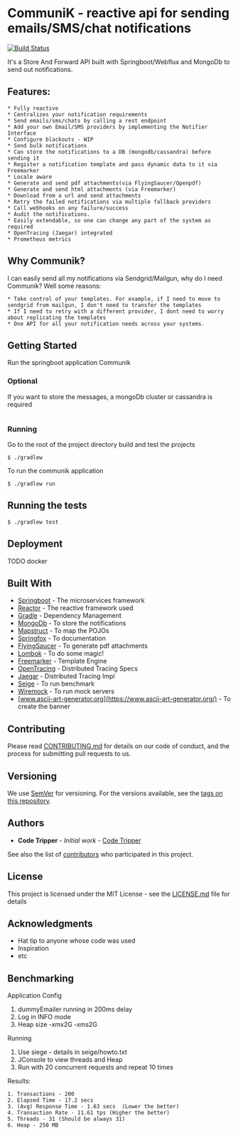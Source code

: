 # CommuniK - reactive api for sending emails/SMS/chat notifications

[![Build Status](https://travis-ci.org/CodeTripper/communiK.svg?branch=master)](https://travis-ci.org/CodeTripper/communiK)



It's a Store And Forward API built with Springboot/Webflux and MongoDb to send out notifications.

## Features: 
    * Fully reactive
    * Centralizes your notification requirements
    * Send emails/sms/chats by calling a rest endpoint
    * Add your own Email/SMS providers by implementing the Notifier Interface
    * Configure blackouts - WIP
    * Send bulk notifications 
    * Can store the notifications to a DB (mongodb/cassandra) before sending it
    * Register a notification template and pass dynamic data to it via Freemarker
    * Locale aware
    * Generate and send pdf attachments(via FlyingSaucer/Openpdf) 
    * Generate and send html attachments (via Freemarker) 
    * Download from a url and send attachments 
    * Retry the failed notifications via multiple fallback providers
    * Call webhooks on any failure/success 
    * Audit the notifications.
    * Easily extendable, so one can change any part of the system as required
    * OpenTracing (Jaegar) integrated
    * Prometheus metrics

## Why Communik?

I can easily send all my notifications via Sendgrid/Mailgun, why do I need Communik?
Well some reasons:

    * Take control of your templates. For example, if I need to move to sendgrid from mailgun, I don't need to transfer the templates
    * If I need to retry with a different provider, I dont need to worry about replicating the templates
    * One API for all your notification needs across your systems. 

## Getting Started

Run the springboot application Communik

### Optional

If you want to store the messages, a mongoDb cluster or cassandra is required

```

```

### Running

Go to the root of the project directory build and test the projects 

```
$ ./gradlew 
```

To run the communik application

```
$ ./gradlew run
```


## Running the tests

```
$ ./gradlew test
```


## Deployment

TODO docker

## Built With

* [Springboot](https://github.com/spring-projects/spring-boot) - The microservices framework 
* [Reactor](https://github.com/reactor/reactor) - The reactive framework used
* [Gradle](https://github.com/gradle/gradle) - Dependency Management
* [MongoDb](https://rometools.github.io/rome/) - To store the notifications
* [Mapstruct](https://github.com/mapstruct/mapstruct) - To map the POJOs
* [Springfox](https://github.com/springfox/springfox/) - To documentation
* [FlyingSaucer](https://rometools.github.io/rome/) - To generate pdf attachments
* [Lombok](https://github.com/rzwitserloot/lombok) - To do some magic!
* [Freemarker](https://github.com/apache/freemarker) - Template Engine
* [OpenTracing](https://github.com/opentracing) - Distributed Tracing Specs
* [Jaegar](https://github.com/jaegertracing/jaeger) - Distributed Tracing Impl
* [Seige](https://github.com/JoeDog/siege) - To run benchmark
* [Wiremock](https://github.com/tomakehurst/wiremock) - To run mock servers
* [www.ascii-art-generator.org](https://www.ascii-art-generator.org/) - To create the banner



## Contributing

Please read [CONTRIBUTING.md](https://gist.github.com/PurpleBooth/b24679402957c63ec426) for details on our code of conduct, and the process for submitting pull requests to us.

## Versioning

We use [SemVer](http://semver.org/) for versioning. For the versions available, see the [tags on this repository](https://github.com/your/project/tags).

## Authors

* **Code Tripper** - *Initial work* - [Code Tripper](https://github.com/CodeTripper)

See also the list of [contributors](https://github.com/your/project/contributors) who participated in this project.

## License

This project is licensed under the MIT License - see the [LICENSE.md](LICENSE.md) file for details

## Acknowledgments

* Hat tip to anyone whose code was used
* Inspiration
* etc


## Benchmarking

Application Config
1. dummyEmailer running in 200ms delay
2. Log in INFO mode
3. Heap size -xmx2G -xms2G

Running
1. Use siege - details in seige/howto.txt
2. JConsole to view threads and Heap
3. Run with 20 concurrent requests and repeat 10 times


Results:

    1. Transactions - 200
    2. Elapsed Time - 17.2 secs
    3. (Avg) Response Time - 1.63 secs  (Lower the better)
    4. Transaction Rate - 11.61 tps (Higher the better)
    5. Threads - 31 (Should be always 31)
    6. Heap - 250 MB
